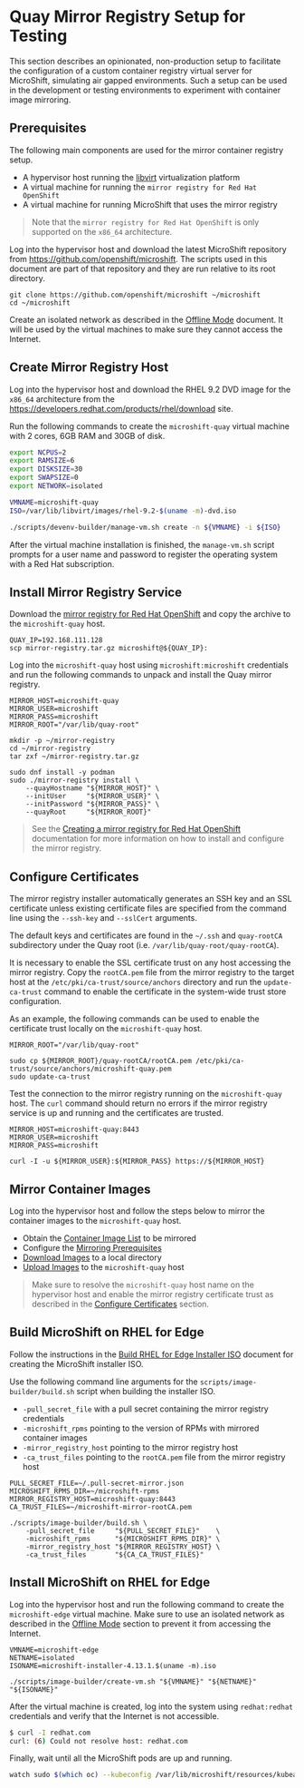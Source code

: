 # Quay Mirror Registry Setup for Testing

This section describes an opinionated, non-production setup to facilitate the
configuration of a custom container registry virtual server for MicroShift,
simulating air gapped environments. Such a setup can be used in the development
or testing environments to experiment with container image mirroring.

## Prerequisites

The following main components are used for the mirror container registry setup.
* A hypervisor host running the [libvirt](https://libvirt.org/) virtualization platform
* A virtual machine for running the `mirror registry for Red Hat OpenShift`
* A virtual machine for running MicroShift that uses the mirror registry

> Note that the `mirror registry for Red Hat OpenShift` is only supported on the
> `x86_64` architecture.

Log into the hypervisor host and download the latest MicroShift repository from
https://github.com/openshift/microshift. The scripts used in this document are
part of that repository and they are run relative to its root directory.
```
git clone https://github.com/openshift/microshift ~/microshift
cd ~/microshift
```

Create an isolated network as described in the [Offline Mode](./rhel4edge_iso.md#offline-mode)
document. It will be used by the virtual machines to make sure they cannot access
the Internet.

## Create Mirror Registry Host

Log into the hypervisor host and download the RHEL 9.2 DVD image for the `x86_64`
architecture from the https://developers.redhat.com/products/rhel/download site.

Run the following commands to create the `microshift-quay` virtual machine with
2 cores, 6GB RAM and 30GB of disk.
```bash
export NCPUS=2
export RAMSIZE=6
export DISKSIZE=30
export SWAPSIZE=0
export NETWORK=isolated

VMNAME=microshift-quay
ISO=/var/lib/libvirt/images/rhel-9.2-$(uname -m)-dvd.iso

./scripts/devenv-builder/manage-vm.sh create -n ${VMNAME} -i ${ISO}
```

After the virtual machine installation is finished, the `manage-vm.sh` script
prompts for a user name and password to register the operating system with a
Red Hat subscription.

## Install Mirror Registry Service

Download the [mirror registry for Red Hat OpenShift](https://console.redhat.com/openshift/downloads#tool-mirror-registry)
and copy the archive to the `microshift-quay` host.

```
QUAY_IP=192.168.111.128
scp mirror-registry.tar.gz microshift@${QUAY_IP}:
```

Log into the `microshift-quay` host using `microshift:microshift` credentials and
run the following commands to unpack and install the Quay mirror registry.

```
MIRROR_HOST=microshift-quay
MIRROR_USER=microshift
MIRROR_PASS=microshift
MIRROR_ROOT="/var/lib/quay-root"

mkdir -p ~/mirror-registry
cd ~/mirror-registry
tar zxf ~/mirror-registry.tar.gz

sudo dnf install -y podman
sudo ./mirror-registry install \
    --quayHostname "${MIRROR_HOST}" \
    --initUser     "${MIRROR_USER}" \
    --initPassword "${MIRROR_PASS}" \
    --quayRoot     "${MIRROR_ROOT}"
```

> See the [Creating a mirror registry for Red Hat OpenShift](https://docs.openshift.com/container-platform/latest/installing/disconnected_install/installing-mirroring-creating-registry.html)
> documentation for more information on how to install and configure the mirror registry.

## Configure Certificates

The mirror registry installer automatically generates an SSH key and an SSL
certificate unless existing certificate files are specified from the command
line using the `--ssh-key` and `--sslCert` arguments.

The default keys and certificates are found in the `~/.ssh` and `quay-rootCA`
subdirectory under the Quay root (i.e. `/var/lib/quay-root/quay-rootCA`).

It is necessary to enable the SSL certificate trust on any host accessing the
mirror registry. Copy the `rootCA.pem` file from the mirror registry to the
target host at the `/etc/pki/ca-trust/source/anchors` directory and run the
`update-ca-trust` command to enable the certificate in the system-wide trust
store configuration.

As an example, the following commands can be used to enable the certificate
trust locally on the `microshift-quay` host.
```
MIRROR_ROOT="/var/lib/quay-root"

sudo cp ${MIRROR_ROOT}/quay-rootCA/rootCA.pem /etc/pki/ca-trust/source/anchors/microshift-quay.pem
sudo update-ca-trust
```

Test the connection to the mirror registry running on the `microshift-quay` host.
The `curl` command should return no errors if the mirror registry service is up
and running and the certificates are trusted.
```
MIRROR_HOST=microshift-quay:8443
MIRROR_USER=microshift
MIRROR_PASS=microshift

curl -I -u ${MIRROR_USER}:${MIRROR_PASS} https://${MIRROR_HOST}
```

## Mirror Container Images

Log into the hypervisor host and follow the steps below to mirror the container
images to the `microshift-quay` host.
* Obtain the [Container Image List](./howto_mirror_images.md#container-image-list) to be mirrored
* Configure the [Mirroring Prerequisites](./howto_mirror_images.md#mirroring-prerequisites)
* [Download Images](./howto_mirror_images.md#download-images) to a local directory
* [Upload Images](./howto_mirror_images.md#upload-images) to the `microshift-quay` host

> Make sure to resolve the `microshift-quay` host name on the hypervisor host and
> enable the mirror registry certificate trust as described in the
> [Configure Certificates](#configure-certificates) section.

## Build MicroShift on RHEL for Edge

Follow the instructions in the [Build RHEL for Edge Installer ISO](./rhel4edge_iso.md#build-rhel-for-edge-installer-iso)
document for creating the MicroShift installer ISO.

Use the following command line arguments for the `scripts/image-builder/build.sh`
script when building the installer ISO.
* `-pull_secret_file` with a pull secret containing the mirror registry credentials
* `-microshift_rpms` pointing to the version of RPMs with mirrored container images
* `-mirror_registry_host` pointing to the mirror registry host
* `-ca_trust_files` pointing to the `rootCA.pem` file from the mirror registry host

```
PULL_SECRET_FILE=~/.pull-secret-mirror.json
MICROSHIFT_RPMS_DIR=~/microshift-rpms
MIRROR_REGISTRY_HOST=microshift-quay:8443
CA_TRUST_FILES=~/microshift-mirror-rootCA.pem

./scripts/image-builder/build.sh \
    -pull_secret_file     "${PULL_SECRET_FILE}"    \
    -microshift_rpms      "${MICROSHIFT_RPMS_DIR}" \
    -mirror_registry_host "${MIRROR_REGISTRY_HOST} \
    -ca_trust_files       "${CA_CA_TRUST_FILES}"
```

## Install MicroShift on RHEL for Edge

Log into the hypervisor host and run the following command to create the `microshift-edge`
virtual machine. Make sure to use an isolated network as described in the
[Offline Mode](./rhel4edge_iso.md#offline-mode) section to prevent it from
accessing the Internet.
```
VMNAME=microshift-edge
NETNAME=isolated
ISONAME=microshift-installer-4.13.1.$(uname -m).iso

./scripts/image-builder/create-vm.sh "${VMNAME}" "${NETNAME}" "${ISONAME}"
```

After the virtual machine is created, log into the system using `redhat:redhat`
credentials and verify that the Internet is not accessible.
```bash
$ curl -I redhat.com
curl: (6) Could not resolve host: redhat.com
```

Finally, wait until all the MicroShift pods are up and running.
```bash
watch sudo $(which oc) --kubeconfig /var/lib/microshift/resources/kubeadmin/kubeconfig get pods -A
```
